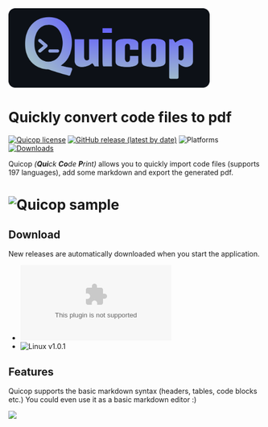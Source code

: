 <img src="https://github.com/JonBunator/Quicop/blob/main/assets/github/logo.png" width="400" />

# Quickly convert code files to pdf

[![Quicop license](https://img.shields.io/github/license/JonBunator/Quicop?color=9fbbcc)](https://github.com/JonBunator/Quicop/blob/main/LICENSE)
[![GitHub release (latest by date)](https://img.shields.io/github/v/release/JonBunator/Quicop?color=9fbbcc)](https://github.com/JonBunator/Quicop/releases)
![Platforms](https://img.shields.io/badge/platforms-Windows%20%7C%20Linux-9fbbcc)
[![Downloads](https://img.shields.io/github/downloads/JonBunator/Quicop/total?color=9fbbcc)](https://github.com/JonBunator/Quicop/releases)

Quicop _(**Qui**ck **Co**de **P**rint)_ allows you to quickly import code files (supports 197 languages), add some markdown and export the generated pdf.

# ![Quicop sample](https://i.imgur.com/gCR6hGc.gif)

## Download

New releases are automatically downloaded when you start the application.

-   ![Windows v1.0.1](https://github.com/JonBunator/Quicop/releases/download/v1.0.1/Quicop-Setup-1.0.1.exe)
-   ![Linux v1.0.1](https://github.com/JonBunator/Quicop/releases/download/v1.0.1/Quicop-1.0.1.AppImage)

## Features

Quicop supports the basic markdown syntax (headers, tables, code blocks etc.)
You could even use it as a basic markdown editor :)

![](https://i.imgur.com/jhGRoHN.gif)
